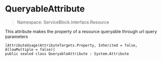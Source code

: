 QueryableAttribute
======
> Namespace: ServiceBlock.Interface.Resource

This attribute makes the property of a resource queryable through url query parameters

```
[AttributeUsage(AttributeTargets.Property, Inherited = false, AllowMultiple = false)]
public sealed class QueryableAttribute : System.Attribute
```














